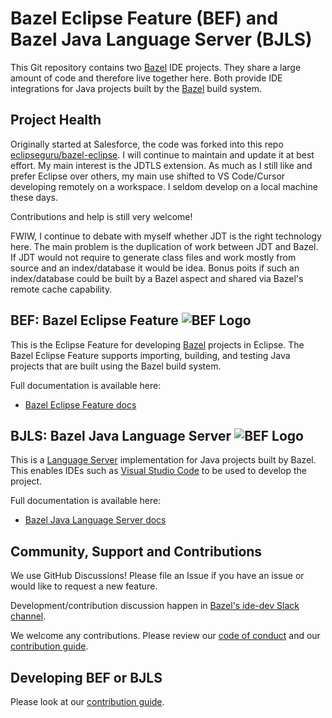 # Bazel Eclipse Feature (BEF) and Bazel Java Language Server (BJLS)

This Git repository contains two [Bazel](http://bazel.io) IDE projects.
They share a large amount of code and therefore live together here.
Both provide IDE integrations for Java projects built by the [Bazel](https://bazel.build) build system.

## Project Health

Originally started at Salesforce, the code was forked into this repo [eclipseguru/bazel-eclipse](https://github.com/eclipseguru/bazel-eclipse/).
I will continue to maintain and update it at best effort.
My main interest is the JDTLS extension.
As much as I still like and prefer Eclipse over others, my main use shifted to VS Code/Cursor developing remotely on a workspace.
I seldom develop on a local machine these days.

Contributions and help is still very welcome!

FWIW, I continue to debate with myself whether JDT is the right technology here.
The main problem is the duplication of work between JDT and Bazel.
If JDT would not require to generate class files and work mostly from source and an index/database it would be idea.
Bonus poits if such an index/database could be built by a Bazel aspect and shared via Bazel's remote cache capability.

## BEF: Bazel Eclipse Feature ![BEF Logo](docs/logos/bef_logo_small.png)

This is the Eclipse Feature for developing [Bazel](http://bazel.io) projects in Eclipse.
The Bazel Eclipse Feature supports importing, building, and testing Java projects that are built using the Bazel build system.

Full documentation is available here:
- [Bazel Eclipse Feature docs](docs/bef/README.md)

## BJLS: Bazel Java Language Server ![BEF Logo](docs/logos/bjls_logo_small.jpeg)

This is a [Language Server](https://microsoft.github.io/language-server-protocol/) implementation for Java projects built by Bazel.
This enables IDEs such as [Visual Studio Code](https://code.visualstudio.com/) to be used to develop the project.

Full documentation is available here:
- [Bazel Java Language Server docs](docs/bjls/README.md)


## Community, Support and Contributions

We use GitHub Discussions!
Please file an Issue if you have an issue or would like to request a new feature.

Development/contribution discussion happen in [Bazel's ide-dev Slack channel](https://bazelbuild.slack.com/archives/CM8JQCANN).

We welcome any contributions.
Please review our [code of conduct](CODE_OF_CONDUCT.md) and our [contribution guide](CONTRIBUTING.md).


## Developing BEF or BJLS

Please look at our [contribution guide](CONTRIBUTING.md).

